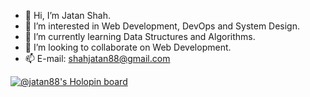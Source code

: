 - 👋 Hi, I’m Jatan Shah.
- 👀 I’m interested in Web Development, DevOps and System Design.
- 🌱 I’m currently learning Data Structures and Algorithms.
- 💞️ I’m looking to collaborate on Web Development.
- 📫 E-mail: shahjatan88@gmail.com


[![@jatan88's Holopin board](https://holopin.io/api/user/board?user=jatan88)](https://holopin.io/@jatan88)

<!---
Jatan88/Jatan88 is a ✨ special ✨ repository because its `README.md` (this file) appears on your GitHub profile.
You can click the Preview link to take a look at your changes.
--->
